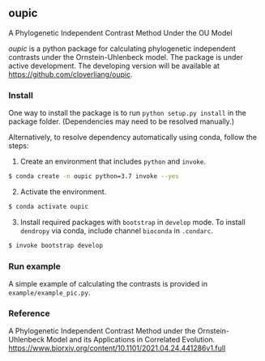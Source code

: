 ## oupic

A Phylogenetic Independent Contrast Method Under the OU Model

*oupic* is a python package for calculating phylogenetic independent contrasts under the Ornstein-Uhlenbeck model. The package is under active development. The developing version will be available at https://github.com/cloverliang/oupic. 

### Install
One way to install the package is to run
`python setup.py install`
in the package folder. (Dependencies may need to be resolved manually.)

Alternatively, to resolve dependency automatically using conda, follow the steps:
1. Create an environment that includes `python` and `invoke`.
```sh
$ conda create -n oupic python=3.7 invoke --yes
```
2. Activate the environment.
```sh
$ conda activate oupic
```
3. Install required packages with `bootstrap` in `develop` mode. To install `dendropy` via conda, include channel `bioconda` in `.condarc`.
```sh
$ invoke bootstrap develop
```

### Run example
A simple example of calculating the contrasts is provided in `example/example_pic.py`.

### Reference
A Phylogenetic Independent Contrast Method under the Ornstein-Uhlenbeck Model and its Applications in Correlated Evolution. 
https://www.biorxiv.org/content/10.1101/2021.04.24.441286v1.full
